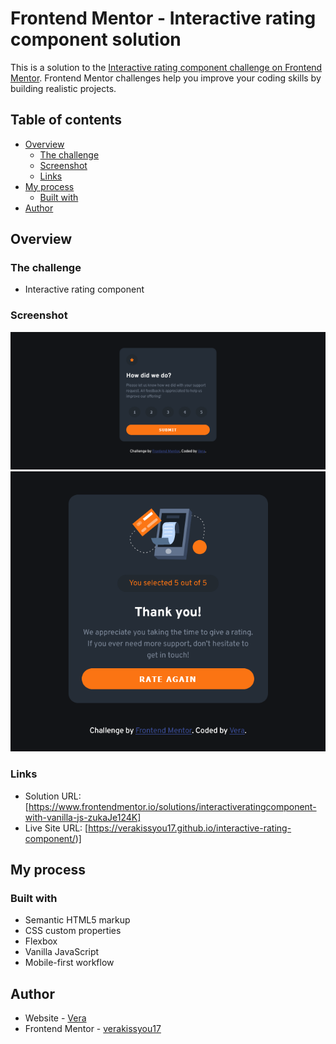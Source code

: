 # Frontend Mentor - Interactive rating component solution

This is a solution to the [Interactive rating component challenge on Frontend Mentor](https://www.frontendmentor.io/challenges/interactive-rating-component-koxpeBUmI). Frontend Mentor challenges help you improve your coding skills by building realistic projects.

## Table of contents

- [Overview](#overview)
  - [The challenge](#the-challenge)
  - [Screenshot](#screenshot)
  - [Links](#links)
- [My process](#my-process)
  - [Built with](#built-with)
- [Author](#author)

## Overview

### The challenge

- Interactive rating component

### Screenshot

![](./images/Firefox_Screenshot_2024-02-06T09-45-27.567Z.png)
![](./images/Firefox_Screenshot_2024-02-06T09-46-13.749Z.png)

### Links

- Solution URL: [https://www.frontendmentor.io/solutions/interactiveratingcomponent-with-vanilla-js-zukaJe124K]
- Live Site URL: [https://verakissyou17.github.io/interactive-rating-component/)]

## My process

### Built with

- Semantic HTML5 markup
- CSS custom properties
- Flexbox
- Vanilla JavaScript
- Mobile-first workflow

## Author

- Website - [Vera](https://github.com/verakissyou17)
- Frontend Mentor - [verakissyou17](https://www.frontendmentor.io/profile/verakissyou17)
